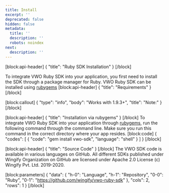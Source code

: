 ```yaml
---
title: Install
excerpt: ''
deprecated: false
hidden: false
metadata:
  title: ''
  description: ''
  robots: noindex
next:
  description: ''
---
```

[block:api-header]
{
  "title": "Ruby SDK Installation"
}
[/block]

To integrate VWO Ruby SDK into your application, you first need to install the SDK through a package manager for Ruby. VWO Ruby SDK can be installed using [rubygems](https://rubygems.org) 
[block:api-header]
{
  "title": "Requirements"
}
[/block]

[block:callout]
{
  "type": "info",
  "body": "Works with 1.9.3+",
  "title": "Note:"
}
[/block]

[block:api-header]
{
  "title": "Installation via rubygems"
}
[/block]
To integrate VWO Ruby SDK into your application through [rubygems](https://rubygems.org), run the following command through the command line. Make sure you run this command in the correct directory where your app resides.
[block:code]
{
  "codes": [
    {
      "code": "gem install vwo-sdk",
      "language": "shell"
    }
  ]
}
[/block]

[block:api-header]
{
  "title": "Source Code"
}
[/block]
The VWO SDK code is available in various languages on GitHub. All different SDKs published under Wingify Organization on GitHub are licensed under Apache 2.0 License (c) Wingify Pvt. Ltd. 2019-2020.

[block:parameters]
{
  "data": {
    "h-0": "Language",
    "h-1": "Repository",
    "0-0": "Ruby",
    "0-1": "https://github.com/wingify/vwo-ruby-sdk"
  },
  "cols": 2,
  "rows": 1
}
[/block]